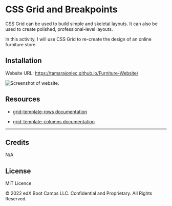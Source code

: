 # CSS Grid and Breakpoints

CSS Grid can be used to build simple and skeletal layouts. It can also be used to create polished, professional-level layouts.

In this activity, I will use CSS Grid to re-create the design of an online furniture store.

## Installation

Website URL:
https://tamarajoniec.github.io/Furniture-Website/

![Screenshot of website.](images/screencapture.jpg "The Furniture webpage includes a navigation bar, a header image, and cards with text and images at the bottom of the page. There is an about me section and contact details.")    

## Resources

* [grid-template-rows documentation](https://www.w3schools.com/cssref/pr_grid-template-rows.asp) 

* [grid-template-columns documentation](https://www.w3schools.com/cssref/pr_grid-template-columns.asp)

---
## Credits

N/A

## License

MIT Licence

© 2022 edX Boot Camps LLC. Confidential and Proprietary. All Rights Reserved.
